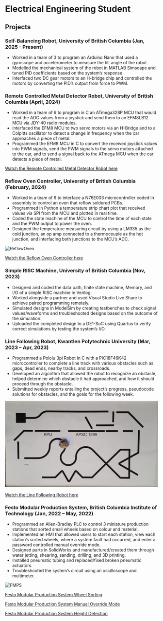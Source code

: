 # Electrical Engineering Student

## Projects
### Self-Balancing Robot, University of British Columbia (Jan, 2025 - Present)
- Worked in a team of 3 to program an Arduino Nano that used a gyroscope and accelerometer to measure the tilt angle of the robot.
- Modelled the mechanical system of the robot in MATLAB Simscape and tuned PID coefficients based on the system’s response.
- Interfaced two DC gear motors to an H-bridge chip and controlled the motors by converting the PID’s output from force to PWM.

### Remote Controlled Metal Detector Robot, University of British Columbia (April, 2024)
-	Worked in a team of 6 to program in C an ATmega328P MCU that would read the ADC values from a joystick and send them to an EFM8LB12 MCU via JDY-40 radio modules.
-	Interfaced the EFM8 MCU to two servo motors via an H-Bridge and to a Colpitts oscillator to detect a change in frequency when the car approaches a piece of metal. 
-	Programmed the EFM8 MCU in C to convert the received joystick values into PWM signals, send the PWM signals to the servo motors attached to the car, and to send a signal back to the ATmega MCU when the car detects a piece of metal.

[Watch the Remote Controlled Metal Detector Robot here](https://youtu.be/mZLfGB5S_78)

### Reflow Oven Controller, University of British Columbia (February, 2024)
-	Worked in a team of 6 to interface a N76E003 microcontroller coded in assembly to control an oven that reflow soldered PCBs.
-	Programmed in Python a temperature strip chart plot that received values via SPI from the MCU and plotted in real time.
-	Coded the state machine of the MCU to control the time of each state and the PWM output to power the oven.
-	Designed the temperature measuring circuit by using a LM335 as the cold junction, an op amp connected to a thermocouple as the hot junction, and interfacing both junctions to the MCU’s ADC.

![ReflowOven](/assests/img/ReflowOven.gif)

[Watch the Reflow Oven Controller here](https://youtu.be/R9UzU7Z3a9Q)

### Simple RISC Machine, University of British Columbia (Nov, 2023)  
-	Designed and coded the data path, finite state machine, Memory, and I/O of a simple RISC machine in Verilog.
-	Worked alongside a partner and used Visual Studio Live Share to achieve paired programming remotely.
-	Simulated designs in ModelSim by creating testbenches to check signal values/waveforms and troubleshooted designs based on the outcome of the simulation.
-	Uploaded the completed design to a DE1-SoC using Quartus to verify correct simulations by testing the system’s I/O.

### Line Following Robot, Kwantlen Polytechnic University (Mar, 2023 – Apr, 2023)
-	Programmed a Pololu 3pi Robot in C with a PIC18F46K42 microcontroller to complete a line track with various obstacles such as gaps, dead ends, nearby tracks, and crossroads.
-	Developed an algorithm that allowed the robot to recognize an obstacle, helped determine which obstacle it had approached, and how it should proceed through the obstacle.
-	Submitted weekly reports entailing the project’s progress, pseudocode solutions for obstacles, and the goals for the following week.

![LineFollowingRobot](/assests/img/LineFollowingRobot.png)

[Watch the Line Following Robot here](https://youtu.be/aSvBTuyrISc)

### Festo Modular Production System, British Columbia Institute of Technology (Jan, 2022 – May, 2022)
-	Programmed an Allen-Bradley PLC to control 3 miniature production stations that sorted small wheels based on colour and material.
-	Implemented an HMI that allowed users to start each station, view each station’s sorted wheels, where a system fault had occurred, and enter a password controlled manual override mode.
-	Designed parts in SolidWorks and manufactured/created them through water jetting, shearing, sanding, drilling, and 3D printing.
-	Installed pneumatic tubing and replaced/fixed broken pneumatic actuators.
-	Troubleshooted the system’s circuit using an oscilloscope and multimeter.

![FMPS](/assests/img/FMPS.png)

[Festo Modular Production System Wheel Sorting](https://youtu.be/S2NsLHZfQiI)

[Festo Modular Production System Manual Override Mode](https://youtu.be/Ey4tMkQz95E)

[Festo Modular Production System Height Detection](https://youtu.be/a36U2wlnijE)

